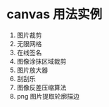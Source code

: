 <!--
 * @Author: 'yuanjianming' '1743394015@qq.com'
 * @Date: 2025-03-03 23:00:32
 * @LastEditors: 'yuanjianming' '1743394015@qq.com'
 * @LastEditTime: 2025-03-04 18:49:40
 * @FilePath: \canvas-demo\README.md
 * @Description: 这是默认设置,请设置`customMade`, 打开koroFileHeader查看配置 进行设置: https://github.com/OBKoro1/koro1FileHeader/wiki/%E9%85%8D%E7%BD%AE
-->

# canvas 用法实例

1. 图片裁剪
2. 无限网格
3. 在线签名
4. 图像涂抹区域裁剪
5. 图片放大器
6. 刮刮乐
7. 图像反差压缩算法
8. png 图片提取轮廓描边
